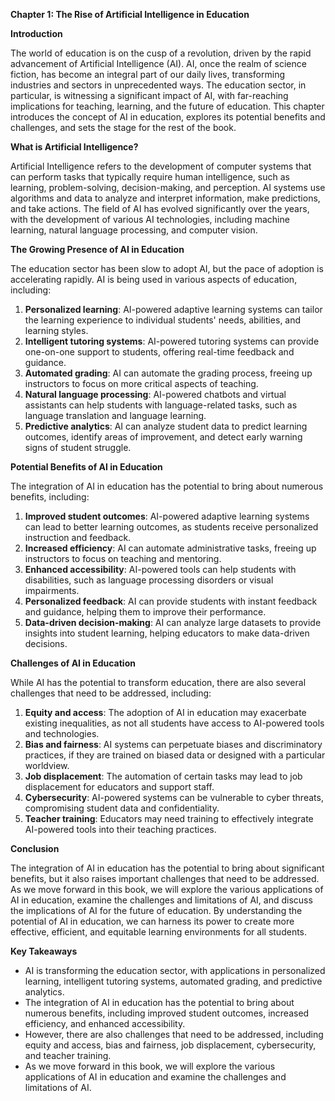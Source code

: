 **Chapter 1: The Rise of Artificial Intelligence in Education**

**Introduction**

The world of education is on the cusp of a revolution, driven by the rapid advancement of Artificial Intelligence (AI). AI, once the realm of science fiction, has become an integral part of our daily lives, transforming industries and sectors in unprecedented ways. The education sector, in particular, is witnessing a significant impact of AI, with far-reaching implications for teaching, learning, and the future of education. This chapter introduces the concept of AI in education, explores its potential benefits and challenges, and sets the stage for the rest of the book.

**What is Artificial Intelligence?**

Artificial Intelligence refers to the development of computer systems that can perform tasks that typically require human intelligence, such as learning, problem-solving, decision-making, and perception. AI systems use algorithms and data to analyze and interpret information, make predictions, and take actions. The field of AI has evolved significantly over the years, with the development of various AI technologies, including machine learning, natural language processing, and computer vision.

**The Growing Presence of AI in Education**

The education sector has been slow to adopt AI, but the pace of adoption is accelerating rapidly. AI is being used in various aspects of education, including:

1. **Personalized learning**: AI-powered adaptive learning systems can tailor the learning experience to individual students' needs, abilities, and learning styles.
2. **Intelligent tutoring systems**: AI-powered tutoring systems can provide one-on-one support to students, offering real-time feedback and guidance.
3. **Automated grading**: AI can automate the grading process, freeing up instructors to focus on more critical aspects of teaching.
4. **Natural language processing**: AI-powered chatbots and virtual assistants can help students with language-related tasks, such as language translation and language learning.
5. **Predictive analytics**: AI can analyze student data to predict learning outcomes, identify areas of improvement, and detect early warning signs of student struggle.

**Potential Benefits of AI in Education**

The integration of AI in education has the potential to bring about numerous benefits, including:

1. **Improved student outcomes**: AI-powered adaptive learning systems can lead to better learning outcomes, as students receive personalized instruction and feedback.
2. **Increased efficiency**: AI can automate administrative tasks, freeing up instructors to focus on teaching and mentoring.
3. **Enhanced accessibility**: AI-powered tools can help students with disabilities, such as language processing disorders or visual impairments.
4. **Personalized feedback**: AI can provide students with instant feedback and guidance, helping them to improve their performance.
5. **Data-driven decision-making**: AI can analyze large datasets to provide insights into student learning, helping educators to make data-driven decisions.

**Challenges of AI in Education**

While AI has the potential to transform education, there are also several challenges that need to be addressed, including:

1. **Equity and access**: The adoption of AI in education may exacerbate existing inequalities, as not all students have access to AI-powered tools and technologies.
2. **Bias and fairness**: AI systems can perpetuate biases and discriminatory practices, if they are trained on biased data or designed with a particular worldview.
3. **Job displacement**: The automation of certain tasks may lead to job displacement for educators and support staff.
4. **Cybersecurity**: AI-powered systems can be vulnerable to cyber threats, compromising student data and confidentiality.
5. **Teacher training**: Educators may need training to effectively integrate AI-powered tools into their teaching practices.

**Conclusion**

The integration of AI in education has the potential to bring about significant benefits, but it also raises important challenges that need to be addressed. As we move forward in this book, we will explore the various applications of AI in education, examine the challenges and limitations of AI, and discuss the implications of AI for the future of education. By understanding the potential of AI in education, we can harness its power to create more effective, efficient, and equitable learning environments for all students.

**Key Takeaways**

* AI is transforming the education sector, with applications in personalized learning, intelligent tutoring systems, automated grading, and predictive analytics.
* The integration of AI in education has the potential to bring about numerous benefits, including improved student outcomes, increased efficiency, and enhanced accessibility.
* However, there are also challenges that need to be addressed, including equity and access, bias and fairness, job displacement, cybersecurity, and teacher training.
* As we move forward in this book, we will explore the various applications of AI in education and examine the challenges and limitations of AI.